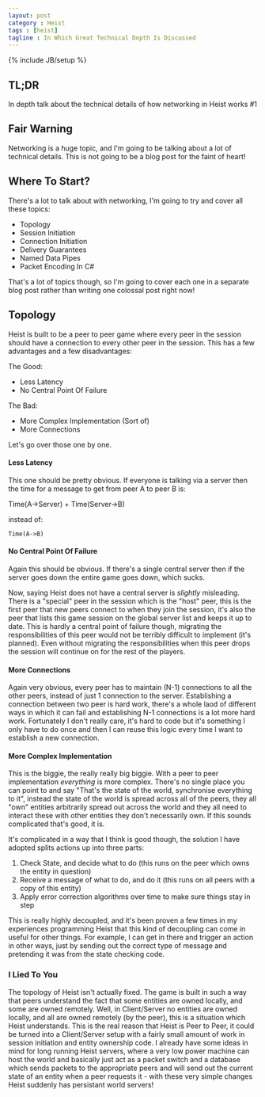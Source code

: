 ```yaml
---
layout: post
category : Heist
tags : [heist]
tagline : In Which Great Technical Depth Is Discussed
---
```

{% include JB/setup %}


## TL;DR

In depth talk about the technical details of how networking in Heist works #1

## Fair Warning

Networking is a huge topic, and I'm going to be talking about a lot of technical details. This is not going to be a blog post for the faint of heart!

## Where To Start?

There's a lot to talk about with networking, I'm going to try and cover all these topics:

 - Topology
 - Session Initiation
 - Connection Initiation
 - Delivery Guarantees
 - Named Data Pipes
 - Packet Encoding In C#
 
That's a lot of topics though, so I'm going to cover each one in a separate blog post rather than writing one colossal post right now!
 
## Topology

Heist is built to be a peer to peer game where every peer in the session should have a connection to every other peer in the session. This has a few advantages and a few disadvantages:

The Good:
- Less Latency
- No Central Point Of Failure

The Bad:
- More Complex Implementation (Sort of)
- More Connections

Let's go over those one by one.

#### Less Latency

This one should be pretty obvious. If everyone is talking via a server then the time for a message to get from peer A to peer B is:

   Time(A->Server) + Time(Server->B)
   
instead of:

    Time(A->B)
    
#### No Central Point Of Failure

Again this should be obvious. If there's a single central server then if the server goes down the entire game goes down, which sucks.

Now, saying Heist does not have a central server is _slightly_ misleading. There is a "special" peer in the session which is the "host" peer, this is the first peer that new peers connect to when they join the session, it's also the peer that lists this game session on the global server list and keeps it up to date. This is hardly a central point of failure though, migrating the responsibilities of this peer would not be terribly difficult to implement (it's planned). Even without migrating the responsibilities when this peer drops the session will continue on for the rest of the players.

#### More Connections

Again very obvious, every peer has to maintain (N-1) connections to all the other peers, instead of just 1 connection to the server. Establishing a connection between two peer is hard work, there's a whole laod of different ways in which it can fail and establishing N-1 connections is a lot more hard work. Fortunately I don't really care, it's hard to code but it's something I only have to do once and then I can reuse this logic every time I want to establish a new connection.

#### More Complex Implementation

This is the biggie, the really really big biggie. With a peer to peer implementation *everything* is more complex. There's no single place you can point to and say "That's the state of the world, synchronise everything to it", instead the state of the world is spread across all of the peers, they all "own" entities arbitrarily spread out across the world and they all need to interact these with other entities they don't necessarily own. If this sounds complicated that's good, it is.

It's complicated in a way that I think is good though, the solution I have adopted splits actions up into three parts:

1. Check State, and decide what to do (this runs on the peer which owns the entity in question)
2. Receive a message of what to do, and do it (this runs on all peers with a copy of this entity)
3. Apply error correction algorithms over time to make sure things stay in step

This is really highly decoupled, and it's been proven a few times in my experiences programming Heist that this kind of decoupling can come in useful for other things. For example, I can get in there and trigger an action in other ways, just by sending out the correct type of message and pretending it was from the state checking code.

### I Lied To You

The topology of Heist isn't actually fixed. The game is built in such a way that peers understand the fact that some entities are owned locally, and some are owned remotely. Well, in Client/Server no entities are owned locally, and all are owned remotely (by the peer), this is a situation which Heist understands. This is the real reason that Heist is Peer to Peer, it could be turned into a Client/Server setup with a fairly small amount of work in session initiation and entity ownership code. I already have some ideas in mind for long running Heist servers, where a very low power machine can host the world and basically just act as a packet switch and a database which sends packets to the appropriate peers and will send out the current state of an entity when a peer requests it - with these very simple changes Heist suddenly has persistant world servers!